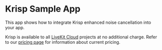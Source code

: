 # Krisp Sample App

This app shows how to integrate Krisp enhanced noise cancellation into your app.

Krisp is available to all [LiveKit Cloud](https://cloud.livekit.io/) projects at no additional charge. Refer to our [pricing page](https://livekit.io/pricing) for information about current pricing.
